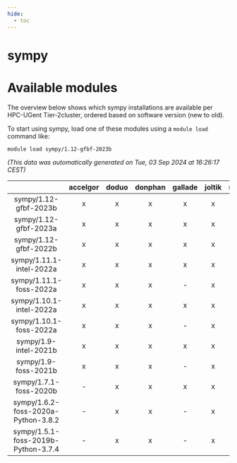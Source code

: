 ```yaml
---
hide:
  - toc
---
```


sympy
=====

# Available modules


The overview below shows which sympy installations are available per HPC-UGent Tier-2cluster, ordered based on software version (new to old).

To start using sympy, load one of these modules using a `module load` command like:

```shell
module load sympy/1.12-gfbf-2023b
```

*(This data was automatically generated on Tue, 03 Sep 2024 at 16:26:17 CEST)*  

| |accelgor|doduo|donphan|gallade|joltik|shinx|skitty|
| :---: | :---: | :---: | :---: | :---: | :---: | :---: | :---: |
|sympy/1.12-gfbf-2023b|x|x|x|x|x|-|x|
|sympy/1.12-gfbf-2023a|x|x|x|x|x|x|x|
|sympy/1.12-gfbf-2022b|x|x|x|x|x|-|x|
|sympy/1.11.1-intel-2022a|x|x|x|x|x|-|x|
|sympy/1.11.1-foss-2022a|x|x|x|-|x|-|x|
|sympy/1.10.1-intel-2022a|x|x|x|x|x|-|x|
|sympy/1.10.1-foss-2022a|x|x|x|-|x|-|x|
|sympy/1.9-intel-2021b|x|x|x|x|x|-|x|
|sympy/1.9-foss-2021b|x|x|x|-|x|-|x|
|sympy/1.7.1-foss-2020b|-|x|x|x|x|-|x|
|sympy/1.6.2-foss-2020a-Python-3.8.2|-|x|x|-|x|-|x|
|sympy/1.5.1-foss-2019b-Python-3.7.4|-|x|x|-|x|-|x|
